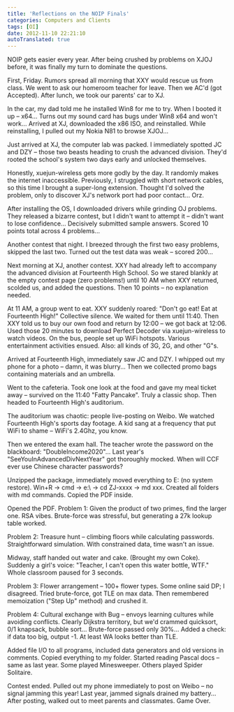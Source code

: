 ```yaml
---
title: 'Reflections on the NOIP Finals'
categories: Computers and Clients
tags: [OI]
date: 2012-11-10 22:21:10
autoTranslated: true
---
```



NOIP gets easier every year. After being crushed by problems on XJOJ before, it was finally my turn to dominate the questions.

First, Friday. Rumors spread all morning that XXY would rescue us from class. We went to ask our homeroom teacher for leave. Then we AC'd (got Accepted). After lunch, we took our parents' car to XJ.

In the car, my dad told me he installed Win8 for me to try. When I booted it up – x64... Turns out my sound card has bugs under Win8 x64 and won't work... Arrived at XJ, downloaded the x86 ISO, and reinstalled. While reinstalling, I pulled out my Nokia N81 to browse XJOJ...

Just arrived at XJ, the computer lab was packed. I immediately spotted JC and DZY – those two beasts heading to crush the advanced division. They'd rooted the school's system two days early and unlocked themselves.

Honestly, xuejun-wireless gets more godly by the day. It randomly makes the internet inaccessible. Previously, I struggled with short network cables, so this time I brought a super-long extension. Thought I'd solved the problem, only to discover XJ's network port had poor contact... Orz.

After installing the OS, I downloaded drivers while grinding OJ problems. They released a bizarre contest, but I didn't want to attempt it – didn't want to lose confidence... Decisively submitted sample answers. Scored 10 points total across 4 problems...

Another contest that night. I breezed through the first two easy problems, skipped the last two. Turned out the test data was weak – scored 200...

Next morning at XJ, another contest. XXY had already left to accompany the advanced division at Fourteenth High School. So we stared blankly at the empty contest page (zero problems!) until 10 AM when XXY returned, scolded us, and added the questions. Then 10 points – no explanation needed.

At 11 AM, a group went to eat. XXY suddenly roared: "Don't go eat! Eat at Fourteenth High!" Collective silence. We waited for them until 11:40. Then XXY told us to buy our own food and return by 12:00 – we got back at 12:06. Used those 20 minutes to download Perfect Decoder via xuejun-wireless to watch videos. On the bus, people set up WiFi hotspots. Various entertainment activities ensued. Also: all kinds of 3G, 2G, and other "G"s.

Arrived at Fourteenth High, immediately saw JC and DZY. I whipped out my phone for a photo – damn, it was blurry... Then we collected promo bags containing materials and an umbrella.

Went to the cafeteria. Took one look at the food and gave my meal ticket away – survived on the 11:40 "Fatty Pancake". Truly a classic shop. Then headed to Fourteenth High's auditorium.

The auditorium was chaotic: people live-posting on Weibo. We watched Fourteenth High's sports day footage. A kid sang at a frequency that put WiFi to shame – WiFi's 2.4Ghz, you know.

Then we entered the exam hall. The teacher wrote the password on the blackboard: "DoubleIncome2020"... Last year's "SeeYouInAdvancedDivNextYear" got thoroughly mocked. When will CCF ever use Chinese character passwords?

Unzipped the package, immediately moved everything to E: (no system restore). Win+R → cmd → e:\ → cd ZJ-xxxx → md xxx. Created all folders with md commands. Copied the PDF inside.

Opened the PDF. Problem 1: Given the product of two primes, find the larger one. RSA vibes. Brute-force was stressful, but generating a 27k lookup table worked.

Problem 2: Treasure hunt – climbing floors while calculating passwords. Straightforward simulation. With constrained data, time wasn't an issue.

Midway, staff handed out water and cake. (Brought my own Coke). Suddenly a girl's voice: "Teacher, I can't open this water bottle, WTF." Whole classroom paused for 3 seconds.

Problem 3: Flower arrangement – 100+ flower types. Some online said DP; I disagreed. Tried brute-force, got TLE on max data. Then remembered memoization ("Step Up" method) and crushed it.

Problem 4: Cultural exchange with Bug – envoys learning cultures while avoiding conflicts. Clearly Dijkstra territory, but we'd crammed quicksort, 0/1 knapsack, bubble sort... Brute-force passed only 30%... Added a check: if data too big, output -1. At least WA looks better than TLE.

Added file I/O to all programs, included data generators and old versions in comments. Copied everything to my folder. Started reading Pascal docs – same as last year. Some played Minesweeper. Others played Spider Solitaire.

Contest ended. Pulled out my phone immediately to post on Weibo – no signal jamming this year! Last year, jammed signals drained my battery... After posting, walked out to meet parents and classmates. Game Over.
```
